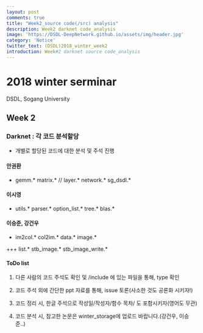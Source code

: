 ```yaml
---
layout: post
comments: true
title: "Week2_source code(/src) analysis"
description: Week2 darknet code_analysis 
image: 'https://DSDL-DeepNetwork.github.io/assets/img/header.jpg'
category: 'Notice'
twitter_text: (DSDL)2018_winter_week2
introduction: Week#2 darknet source code_analysis
---
```


# 2018 winter serminar

DSDL, Sogang University

## Week 2

### Darknet : 각 코드 분석할당
- 개별로 할당된 코드에 대한 분석 및 주석 진행

#### 안권환
- gemm.*   matrix.* // layer.*  network.*  sg_dsdl.*

#### 이시영
- utils.*  parser.*  option_list.*  tree.*  blas.*

#### 이승준, 강건우
- im2col.*  col2im.*  data.*  image.*

 +++ list.*  stb_image.*  stb_image_write.* 


#### ToDo list
1. 다른 사람의 코드 주석도 확인 및 /include 에 있는 파일을 통해, type 확인

2. 코드 주석 외에 간단한 ppt 자료를 통해, issue 토론(사소한 것도 공론화 시키자!)

3. 코드 정리 시, 한글 주석으로 작성일/작성자/함수 목차/ 도 포함시키자(영어도 무관) 

4. 코드 분석 시, 참고한 논문은 winter_storage에 업로드 바랍니다.(강건우, 이승준..)
